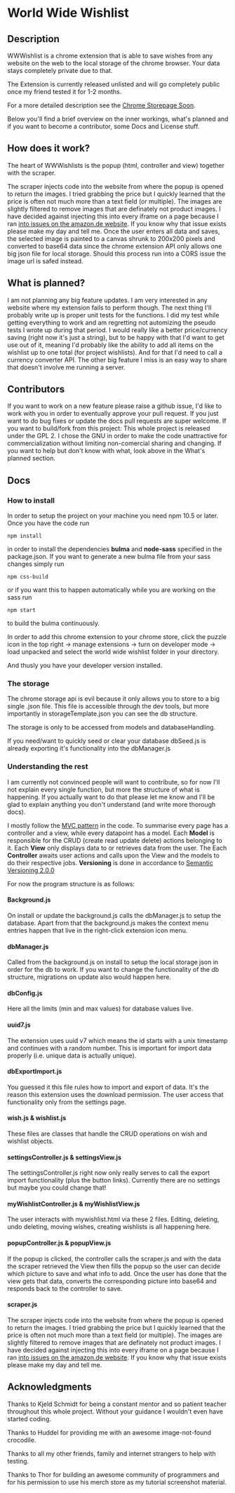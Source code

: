 # World Wide Wishlist

## Description
WWWishlist is a chrome extension that is able to save wishes from any website on the web to the local storage of the chrome browser. Your data stays completely private due to that.

The Extension is currently released unlisted and will go completely public once my friend tested it for 1-2 months.

For a more detailed description see the [Chrome Storepage Soon](https://www.google.com "Soon").

Below you'll find a brief overview on the inner workings, what's planned and if you want to become a contributor, some Docs and License stuff.

## How does it work?
The heart of WWWishlists is the popup (html, controller and view) together with the scraper.

The scraper injects code into the website from where the popup is opened to return the images. I tried grabbing the price but I quickly learned that the price is often not much more than a text field (or multiple).
The images are slightly filtered to remove images that are definately not product images. I have decided against injecting this into every iframe on a page because I ran [into issues on the amazon.de website](https://stackoverflow.com/questions/77901068/difference-in-behavior-when-injecting-javascript-code-into-frames-using-allfra "stackoverflow question"). If you know why that issue exists please make my day and tell me.
Once the user enters all data and saves, the selected image is painted to a canvas shrunk to 200x200 pixels and converted to base64 data since the chrome extension API only allows one big json file for local storage.
Should this process run into a CORS issue the image url is safed instead.

## What is planned?
I am not planning any big feature updates. I am very interested in any website where my extension fails to perform though.
The next thing I'll probably write up is proper unit tests for the functions. I did my test while getting everything to work and am regretting not automizing the pseudo tests I wrote up during that period.
I would really like a better price/currency saving (right now it's just a string), but to be happy with that I'd want to get use out of it, meaning I'd probably like the ability to add all items on the wishlist up to one total (for project wishlists). And for that I'd need to call a currency converter API.
The other big feature I miss is an easy way to share that doesn't involve me running a server.

## Contributors
If you want to work on a new feature please raise a github issue, I'd like to work with you in order to eventually approve your pull request.
If you just want to do bug fixes or update the docs pull requests are super welcome.
If you want to build/fork from this project:
This whole project is released under the GPL 2. I chose the GNU in order to make the code unattractive for commercialization without limiting non-comercial sharing and changing.
If you want to help but don't know with what, look above in the What's planned section.

## Docs

### How to install
In order to setup the project on your machine you need npm 10.5 or later. Once you have the code run
```
npm install
```
in order to install the dependencies **bulma** and **node-sass** specified in the package.json.
If you want to generate a new bulma file from your sass changes simply run
```
npm css-build
```
or if you want this to happen automatically while you are working on the sass run
```
npm start
```
to build the bulma continuously.

In order to add this chrome extension to your chrome store, click the puzzle icon in the top right -> manage extensions -> turn on developer mode -> load unpacked and select the world wide wishlist folder in your directory.

And thusly you have your developer version installed.

### The storage
The chrome storage api is evil because it only allows you to store to a big single .json file. This file is accessible through the dev tools, but more importantly in storageTemplate.json you can see the db structure.

The storage is only to be accessed from models and databaseHandling.

If you need/want to quickly seed or clear your database dbSeed.js is already exporting it's functionality into the dbManager.js

### Understanding the rest
I am currently not convinced people will want to contribute, so for now I'll not explain every single function, but more the structure of what is happening.
If you actually want to do that please let me know and I'll be glad to explain anything you don't understand (and write more thorough docs).

I mostly follow the [MVC pattern](https://www.geeksforgeeks.org/mvc-design-pattern/#advantages-of-the-mvc-design-pattern) in the code. To summarise every page has a controller and a view, while every datapoint has a model.
Each **Model** is responsible for the CRUD (create read update delete) actions belonging to it.
Each **View** only displays data to or retrieves data from the user. The Each **Controller** awaits user actions and calls upon the View and the models to do their respective jobs.
**Versioning** is done in accordance to [Semantic Versioning 2.0.0](https://semver.org/)

For now the program structure is as follows:

#### Background.js
On install or update the background.js calls the dbManager.js to setup the database. Apart from that the background.js makes the context menu entries happen that live in the right-click extension icon menu.

#### dbManager.js
Called from the background.js on install to setup the local storage json in order for the db to work.
If you want to change the functionality of the db structure, migrations on update also would happen here.

#### dbConfig.js
Here all the limits (min and max values) for database values live.

#### uuid7.js
The extension uses uuid v7 which means the id starts with a unix timestamp and continues with a random number. This is important for import data properly (i.e. unique data is actually unique).

#### dbExportImport.js
You guessed it this file rules how to import and export of data. It's the reason this extension uses the download permission. The user access that functionality only from the settings page.

#### wish.js & wishlist.js
These files are classes that handle the CRUD operations on wish and wishlist objects.

#### settingsController.js & settingsView.js
The settingsController.js right now only really serves to call the export import functionality (plus the button links). Currently there are no settings but maybe you could change that!

#### myWishlistController.js & myWishlistView.js
The user interacts with mywishlist.html via these 2 files. Editing, deleting, undo deleting, moving wishes, creating wishlists is all happening here.

#### popupController.js & popupView.js
If the popup is clicked, the controller calls the scraper.js and with the data the scraper retrieved the View then fills the popup so the user can decide which picture to save and what info to add.
Once the user has done that the view gets that data, converts the corresponding picture into base64 and responds back to the controller to save.

#### scraper.js
The scraper injects code into the website from where the popup is opened to return the images. I tried grabbing the price but I quickly learned that the price is often not much more than a text field (or multiple).
The images are slightly filtered to remove images that are definately not product images. I have decided against injecting this into every iframe on a page because I ran [into issues on the amazon.de website](https://stackoverflow.com/questions/77901068/difference-in-behavior-when-injecting-javascript-code-into-frames-using-allfra "stackoverflow question"). If you know why that issue exists please make my day and tell me.

## Acknowledgments
Thanks to Kjeld Schmidt for being a constant mentor and so patient teacher throughout this whole project. Without your guidance I wouldn't even have started coding.

Thanks to Huddel for providing me with an awesome image-not-found crocodile.

Thanks to all my other friends, family and internet strangers to help with testing.

Thanks to Thor for building an awesome community of programmers and for his permission to use his merch store as my tutorial screenshot material.
